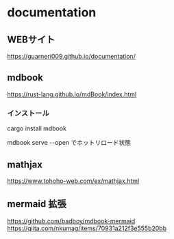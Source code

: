# documentation

## WEBサイト
 https://guarneri009.github.io/documentation/

## mdbook
https://rust-lang.github.io/mdBook/index.html


### インストール

cargo install mdbook



mdbook serve --open でホットリロード状態

## mathjax
https://www.tohoho-web.com/ex/mathjax.html

## mermaid 拡張
https://github.com/badboy/mdbook-mermaid
https://qiita.com/nkumag/items/70931a212f3e555b20bb
